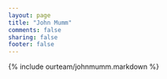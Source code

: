 ```yaml
---
layout: page
title: "John Mumm"
comments: false
sharing: false
footer: false
---
```

{% include ourteam/johnmumm.markdown %}
